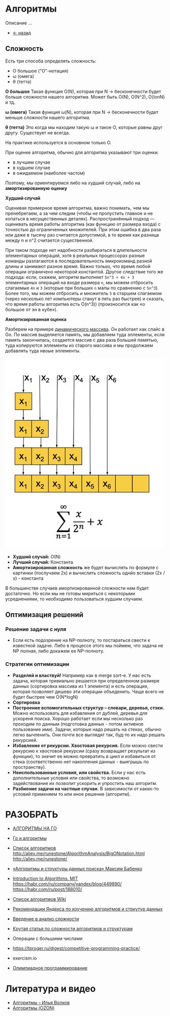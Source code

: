 # Алгоритмы
Описание ...

- [<- назад](../README.md)

## Сложность

Есть три способа определять сложность:
- О большое ("О"-нотация)
- ω (омега)
- θ (тетта)


**О большое**
Такая функция O(N), которая при N -> бесконечности будет больше сложности нашего алгоритма. Может быть O(N), O(N^2), O(lonN) и тд.

**ω (омега)**
Такая функция ω(N), которая при N -> бесконечности будет меньше сложности нашего алгоритма.

**θ (тетта)**
Это когда мы находим такую ω и такое О, которые равны друг другу. Существует не всегда.

На практике используется в основном только О.

При оценке алгоритма, обычно для алгоритма указывают три оценки:
- в лучшем случае
- в худшем случае  
- в ожидаемом (наиболее частом)

Поэтому, мы ориентируемся либо на худший случай, либо на **амортизированную оценку**

**Худший случай**

Оценивая примерное время алгоритма, важно понимать, чем мы пренебрегаем, а за чем следим (чтобы не пропустить главное и не копаться в несущественных деталях). Распространённый подход –– оценивать время работы алгоритма (как функцию от размера входа) с точностью до ограниченных множителей. При этом ошибка в два раза или даже в тысячу раз считается допустимой, в то время как разница между n и n^2
считается существенной.

При таком подходе нет надобности разбираться в длительности элементарных операций, хотя в реальных процессорах разные команды разлагаются в последовательность микрокоманд разной длины и занимают разное время. Важно только, что время любой операции ограничено некоторой константой. Другое следствие того же подхода: если, скажем, алгоритм выполняет `5n^3 + 4n + 3` элементарных операций на входе размера `n`, мы можем отбросить слагаемые `4n` и `3` (которые при больших `n` малы по сравнению с `5n^3`). Более того, мы можем отбросить и множитель `5` в старшем слагаемом (через несколько лет компьютеры станут в пять раз быстрее) и сказать, что время работы алгоритма есть O(n^3)) (произносится как «о большое от эн в кубе»).

**Амортизированная оценка**

Разберем на примере [динамического массива](../data_stracture/dynamic_array/README.md). Он работает как слайс в Go. По массив выделяется память, мы добавляем туда эллементы, если память закончилась, создается массив с два раза большей памятью, туда копируются эллементы из старого массива и мы продолжаем добавлять туда нвоые эллементы.

![](../assets/img/alg_1.png)

- **Худший случай:** О(N)
- **Лучший случай:** Константа
- **Амортизированная сложность** же будет вычислять по формуле с картинки (послучаем 2х) и вычислить сложность однйо вставки (2х / х) - константа

В большинстве случаев амортизированной сложности нам будет достаточно. Но если мы не готовы мириться с некоторыми усреднениями, то необходимо пользоваться худшим случаем.

## Оптимизация решений

### Решение задачи с нуля

- Если есть подозрение на NP-полноту, то постараться свести к известной задаче. Либо в процессе этого мы поймем, что задача не NP полная, либо докажем ее NP-полноту.

### Стратегии оптимизации 
- **Разделяй и властвуй!** Например как в merge sort-е. У нас есть задача, которая тривиально решается при определенном размере данных (сортировка массива из 1 элемента) и есть операция, которая позволяет дешево эти операции объеденить. Чаще всего не будет быстрее чем О(N*logN)
- **Сортировка**
- **Построение вспомогательных структур – словари, деревья, стэки.** Можно использовать для избавления от дублей, деревья для ускореня поиска. Хорошо работает если мы несколько раз проходим по данным (подготовка данных - потом активное пользование ими). Задачи, которые надо решать на стеках, обычно легко вычленить. Они почти все выглядят так, буд-то их надо решать рекурсией.
- **Избавление от рекурсии. Хвостовая рекурсия.** Если можно свести рекурсию к хвостовой рекурсии (сразу возвращает результат из функции), то значит ее можно превратить в цикл и избавиться от стека (соответственно нет накопления данных - выигрышь по пространству).
- **Неиспользованные условия, или свойства.** Если у нас есть дополнительные условия или свойства, то возможно задействование их позволит ускорить и упростить наш алгоритм.
- **Разбиение задачи на частные случаи.** В зависимости от каких-то условий применяем то или иное решение (алгоритм).





# РАЗОБРАТЬ
- [АЛГОРИТМЫ НА ГО](https://github.com/TheAlgorithms/Go)
- [Го и алгоритмы](https://yourbasic.org/algorithms/)
- [Список алгоритмов](https://algorithmswithgo.com/)
http://aliev.me/runestone/AlgorithmAnalysis/BigONotation.html
http://aliev.me/runestone/
- [«Алгоритмы и структуры данных поиска» Максим Бабенко](https://www.youtube.com/watch?v=5qmYaOoHX8A&list=PLJOzdkh8T5koEPv-R5W0ovmL_T2BjB1HX)
- [Introduction to Algorithms. MIT](https://ocw.mit.edu/courses/electrical-engineering-and-computer-science/6-006-introduction-to-algorithms-fall-2011/index.htm)
https://habr.com/ru/company/yandex/blog/449890/
https://habr.com/ru/post/188010/
- [Список алгоритмов Wiki](https://en.wikipedia.org/wiki/List_of_algorithms)
- [Рекомендации Яндекса по изучению алгоритмов и стркутур данных](https://academy.yandex.ru/posts/5-sposobov-pobolshe-uznat-ob-algoritmakh)
- [Введение в анализ сложности](https://habr.com/ru/post/196560/)
- [Крутая статья по сложности алгоритмов и структурам](https://habr.com/ru/post/310794/)
- Операции с большими числами
- https://tproger.ru/digest/competitive-programming-practice/
- exercism.io

- [Олимпиадное программирование](https://qna.habr.com/q/61386)

# Литература и видео
- [Алгоритмы – Илья Волков](https://www.youtube.com/watch?v=ECOZDHS5DfE&list=PLQC2_0cDcSKBHamFYA6ncnc_fYuEQUy0s&index=8)
- [Алгоритмы (OZON)](https://ozonmasters.ru/algomain)
